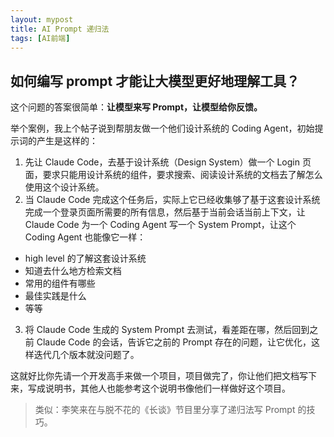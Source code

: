 ```yaml
---
layout: mypost
title: AI Prompt 递归法
tags: [AI前端]
---
```


## 如何编写 prompt 才能让大模型更好地理解工具？

这个问题的答案很简单：**让模型来写 Prompt，让模型给你反馈。**

举个案例，我上个帖子说到帮朋友做一个他们设计系统的 Coding Agent，初始提示词的产生是这样的：

1. 先让 Claude Code，去基于设计系统（Design System）做一个 Login 页面，要求只能用设计系统的组件，要求搜索、阅读设计系统的文档去了解怎么使用这个设计系统。
2. 当 Claude Code 完成这个任务后，实际上它已经收集够了基于这套设计系统完成一个登录页面所需要的所有信息，然后基于当前会话当前上下文，让 Claude Code 为一个 Coding Agent 写一个 System Prompt，让这个 Coding Agent 也能像它一样：

- high level 的了解这套设计系统
- 知道去什么地方检索文档
- 常用的组件有哪些
- 最佳实践是什么
- 等等

3. 将 Claude Code 生成的 System Prompt 去测试，看差距在哪，然后回到之前 Claude Code 的会话，告诉它之前的 Prompt 存在的问题，让它优化，这样迭代几个版本就没问题了。

这就好比你先请一个开发高手来做一个项目，项目做完了，你让他们把文档写下来，写成说明书，其他人也能参考这个说明书像他们一样做好这个项目。

> 类似：李笑来在与脱不花的《长谈》节目里分享了递归法写 Prompt 的技巧。
